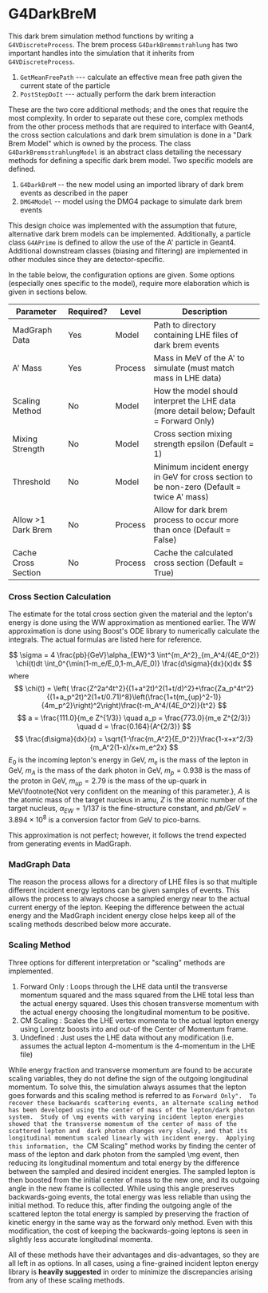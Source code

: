 # G4DarkBreM

This dark brem simulation method functions by writing a `G4VDiscreteProcess`.
The brem process `G4DarkBremmstrahlung` has two important handles into the simulation
that it inherits from `G4VDiscreteProcess`.

1. `GetMeanFreePath` --- calculate an effective mean free path given the current state of the particle
2. `PostStepDoIt` --- actually perform the dark brem interaction

These are the two core additional methods; and the ones that require the most complexity. 
In order to separate out these core, complex methods from the other process methods that are required to interface with Geant4, 
the cross section calculations and dark brem simulation is done in a "Dark Brem Model" which is owned by the process. 
The class `G4DarkBremsstrahlungModel` is an abstract class detailing the necessary methods for defining a specific dark brem model. 
Two specific models are defined.

1. `G4DarkBreM` -- the new model using an imported library of dark brem events as described in the paper
2. `DMG4Model` -- model using the DMG4 package to simulate dark brem events

This design choice was implemented with the assumption that future, alternative dark brem models can be implemented.
Additionally, a particle class `G4APrime` is defined to allow the use of the A' particle in Geant4.
Additional downstream classes (biasing and filtering) are implemented in other modules since they are detector-specific.

In the table below, the configuration options are given. Some options (especially ones specific to the model),
require more elaboration which is given in sections below.

Parameter           | Required? | Level   | Description
--------------------|-----------|---------|------------
MadGraph Data       | Yes       | Model   | Path to directory containing LHE files of dark brem events
A' Mass             | Yes       | Process | Mass in MeV of the A' to simulate (must match mass in LHE data)
Scaling Method      | No        | Model   | How the model should interpret the LHE data (more detail below; Default = Forward Only)
Mixing Strength     | No        | Model   | Cross section mixing strength epsilon (Default = 1)
Threshold           | No        | Model   | Minimum incident energy in GeV for cross section to be non-zero (Default = twice A' mass)
Allow >1 Dark Brem  | No        | Process | Allow for dark brem process to occur more than once (Default = False)
Cache Cross Section | No        | Process | Cache the calculated cross section (Default = True)

### Cross Section Calculation
The estimate for the total cross section given the material and the lepton's energy is done using the WW approximation as mentioned earlier. 
The WW approximation is done using Boost's ODE library to numerically calculate the integrals. The actual formulas are listed here for reference.

$$
\sigma = 4 \frac{pb}{GeV}\alpha_{EW}^3 \int^{m_A^2}_{m_A^4/(4E_0^2)} \chi(t)dt \int_0^{\min(1-m_e/E_0,1-m_A/E_0)} \frac{d\sigma}{dx}(x)dx
$$
where
$$
\chi(t) = \left( \frac{Z^2a^4t^2}{(1+a^2t)^2(1+t/d)^2}+\frac{Za_p^4t^2}{(1+a_p^2t)^2(1+t/0.71)^8}\left(\frac{1+t(m_{up}^2-1)}{4m_p^2}\right)^2\right)\frac{t-m_A^4/(4E_0^2)}{t^2}
$$
$$
a = \frac{111.0}{m_e Z^{1/3}}
\quad
a_p = \frac{773.0}{m_e Z^{2/3}}
\quad
d = \frac{0.164}{A^{2/3}}
$$
$$
\frac{d\sigma}{dx}(x) = \sqrt{1-\frac{m_A^2}{E_0^2}}\frac{1-x+x^2/3}{m_A^2(1-x)/x+m_e^2x}
$$
$E_0$ is the incoming lepton's energy in GeV, $m_e$ is the mass of the lepton in GeV, $m_A$ is the mass of the dark photon in GeV, $m_p = 0.938$ is the mass of the proton in GeV, $m_{up} = 2.79$ is the mass of the up-quark in MeV\footnote{Not very confident on the meaning of this parameter.}, $A$ is the atomic mass of the target nucleus in amu, $Z$ is the atomic number of the target nucleus, $\alpha_{EW} = 1/137$ is the fine-structure constant, and $pb/GeV = 3.894\times10^8$ is a conversion factor from GeV to pico-barns.

This approximation is not perfect; however, it follows the trend expected from generating events in MadGraph. 

### MadGraph Data
The reason the process allows for a directory of LHE files is so that multiple different incident energy leptons can be given samples of events. 
This allows the process to always choose a sampled energy near to the actual current energy of the lepton. 
Keeping the difference between the actual energy and the MadGraph incident energy close helps keep all of the scaling methods described below more accurate.

### Scaling Method
Three options for different interpretation or "scaling" methods are implemented.

1. Forward Only : Loops through the LHE data until the transverse momentum squared and the mass squared from the LHE total less than the actual energy squared. Uses this chosen transverse momentum with the actual energy choosing the longitudinal momentum to be positive.
2. CM Scaling : Scales the LHE vertex momenta to the actual lepton energy using Lorentz boosts into and out-of the Center of Momentum frame.
3. Undefined : Just uses the LHE data without any modification (i.e. assumes the actual lepton 4-momentum is the 4-momentum in the LHE file)

While energy fraction and transverse momentum are found to be accurate scaling variables, 
they do not define the sign of the outgoing longitudinal momentum. 
To solve this, the simulation always assumes that the lepton goes forwards and this scaling method is referred to as ``Forward Only". 
To recover these backwards scattering events, an alternate scaling method has been developed using the center of mass of the lepton/dark photon system. 
Study of \mg events with varying incident lepton energies showed that the transverse momentum of the center of mass of the scattered lepton and 
dark photon changes very slowly, and that its longitudinal momentum scaled linearly with incident energy. 
Applying this information, the ``CM Scaling" method works by finding the center of mass of the lepton and dark photon from the sampled \mg event, 
then reducing its longitudinal momentum and total energy by the difference between the sampled and desired incident energies. 
The sampled lepton is then boosted from the initial center of mass to the new one, and its outgoing angle in the new frame is collected. 
While using this angle preserves backwards-going events, the total energy was less reliable than using the initial method. 
To reduce this, after finding the outgoing angle of the scattered lepton the total energy is sampled by preserving the fraction of kinetic energy 
in the same way as the forward only method. Even with this modification, 
the cost of keeping the backwards-going leptons is seen in slightly less accurate longitudinal momenta.

All of these methods have their advantages and dis-advantages, so they are all left in as options. 
In all cases, using a fine-grained incident lepton energy library is **heavily suggested** in order to minimize the discrepancies arising from any of these scaling methods.
